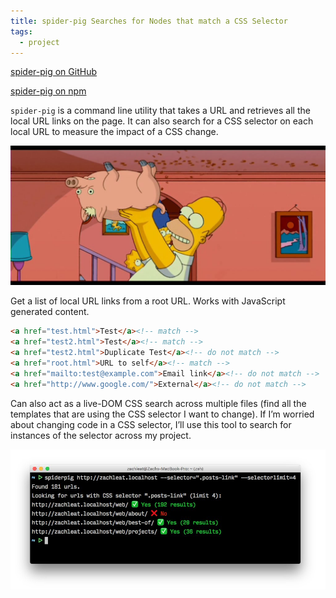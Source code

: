 ```yaml
---
title: spider-pig Searches for Nodes that match a CSS Selector
tags:
  - project
---
```


<p class="primarylink"><a href="https://github.com/zachleat/spider-pig">spider-pig on GitHub</a></p>
<p class="primarylink"><a href="https://www.npmjs.com/package/@zachleat/spider-pig">spider-pig on npm</a></p>

`spider-pig` is a command line utility that takes a URL and retrieves all the local URL links on the page. It can also search for a CSS selector on each local URL to measure the impact of a CSS change.

<img src="/web/img/posts/spider-pig/spider-pig-simpsons.jpg" alt="Homer Simpson holding up a pig upside-down pretending that it’s walking on the ceiling">

Get a list of local URL links from a root URL. Works with JavaScript generated content.

``` html
<a href="test.html">Test</a><!-- match -->
<a href="test2.html">Test</a><!-- match -->
<a href="test2.html">Duplicate Test</a><!-- do not match -->
<a href="root.html">URL to self</a><!-- match -->
<a href="mailto:test@example.com">Email link</a><!-- do not match -->
<a href="http://www.google.com/">External</a><!-- do not match -->
```

Can also act as a live-DOM CSS search across multiple files (find all the templates that are using the CSS selector I want to change). If I’m worried about changing code in a CSS selector, I’ll use this tool to search for instances of the selector across my project.

<img src="/web/img/posts/spider-pig/spider-pig.jpg" alt="spider-pig on the command line" class="primary">
